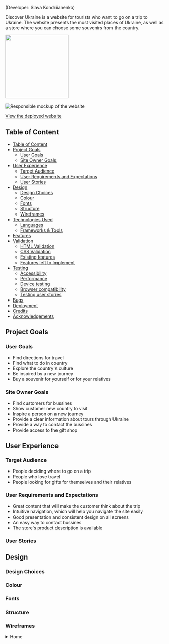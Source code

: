 (Developer: Slava Kondriianenko)

Discover Ukraine is a website for tourists who want to go on a trip to Ukraine. The website presents the most visited places of Ukraine, as well as a store where you can choose some souvenirs from the country.


<img src="" alt="" width="200" height="200">

![Responsible mockup of the website]()

[View the deployed website]()

## Table of Content
- [Table of Content](#table-of-content)
- [Project Goals](#project-goals)
  - [User Goals](#user-goals)
  - [Site Owner Goals](#site-owner-goals)
- [User Experience](#user-experience)
  - [Target Audience](#target-audience)
  - [User Requirements and Expectations](#user-requirements-and-expectations)
  - [User Stories](#user-stories)
- [Design](#design)
  - [Design Choices](#design-choices)
  - [Colour](#colour)
  - [Fonts](#fonts)
  - [Structure](#structure)
  - [Wireframes](#wireframes)
- [Technologies Used](#technologies-used)
  - [Languages](#languages)
  - [Frameworks \& Tools](#frameworks--tools)
- [Features](#features)
- [Validation](#validation)
  - [HTML Validation](#html-validation)
  - [CSS Validation](#css-validation)
  - [Existing features](#existing-features)
  - [Features left to Implement](#features-left-to-implement)
- [Testing](#testing)
  - [Accessibility](#accessibility)
  - [Performance](#performance)
  - [Device testing](#device-testing)
  - [Browser compatibility](#browser-compatibility)
  - [Testing user stories](#testing-user-stories)
- [Bugs](#bugs)
- [Deployment](#deployment)
- [Credits](#credits)
- [Acknowledgements](#acknowledgements)
    
## Project Goals

### User Goals
- Find directions for travel
- Find what to do in country
- Explore the country's culture
- Be inspired by a new journey
- Buy a souvenir for yourself or for your relatives
### Site Owner Goals
- Find customers for bussines
- Show customer new country to visit
- Inspire a person on a new journey
- Provide a clear information about tours through Ukraine
- Provide a way to contact the bussines
- Provide access to the gift shop

## User Experience

### Target Audience
- People deciding where to go on a trip
- People who love travel
- People looking for gifts for themselves and their relatives
### User Requirements and Expectations
- Great content that will make the customer think about the trip
- Intuitive navigation, which will help you navigate the site easily
- Good presentation and consistent design on all screens
- An easy way to contact bussines
- The store's product description is available
### User Stories

## Design

### Design Choices
### Colour
### Fonts
### Structure
### Wireframes
<details><summary>Home</summary>
<img src="docs/wireframes/homepage.png">
## Technologies Used

### Languages
### Frameworks & Tools

## Features

## Validation

### HTML Validation
### CSS Validation
### Existing features
### Features left to Implement
- landing page
- navigation bar
- tours section
- contact section
- store page
- footer

## Testing
### Accessibility
### Performance
### Device testing
### Browser compatibility
### Testing user stories

## Bugs
## Deployment
## Credits
## Acknowledgements